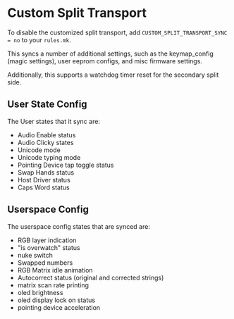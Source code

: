 # Custom Split Transport

To disable the customized split transport, add `CUSTOM_SPLIT_TRANSPORT_SYNC = no` to your `rules.mk`.

This syncs a number of additional settings, such as the keymap_config (magic settings), user eeprom configs, and misc firmware settings.

Additionally, this supports a watchdog timer reset for the secondary split side.

## User State Config

The User states that it sync are:

-   Audio Enable status
-   Audio Clicky states
-   Unicode mode
-   Unicode typing mode
-   Pointing Device tap toggle status
-   Swap Hands status
-   Host Driver status
-   Caps Word status

## Userspace Config

The userspace config states that are synced are:

-   RGB layer indication
-   "is overwatch" status
-   nuke switch
-   Swapped numbers
-   RGB Matrix idle animation
-   Autocorrect status (original and corrected strings)
-   matrix scan rate printing
-   oled brightness
-   oled display lock on status
-   pointing device acceleration
